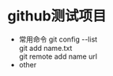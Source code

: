 # github测试项目
+ 常用命令
    git config --list     
    git add name.txt     
    git remote add name url    
+ other
